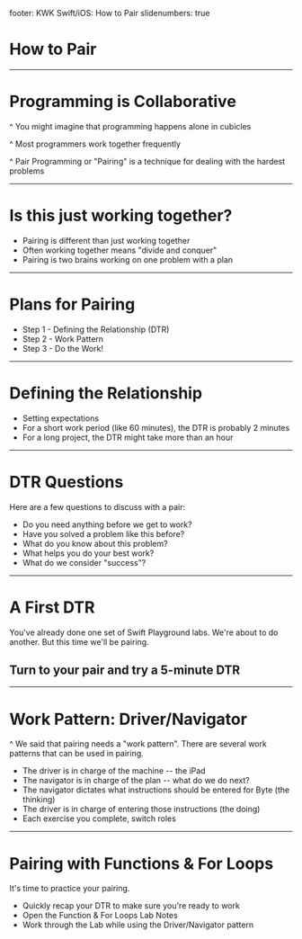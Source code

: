 footer: KWK Swift/iOS: How to Pair
slidenumbers: true

# How to Pair

---

# Programming is Collaborative

^ You might imagine that programming happens alone in cubicles

^ Most programmers work together frequently

^ Pair Programming or "Pairing" is a technique for dealing with the hardest problems

---

# Is this just working together?

* Pairing is different than just working together
* Often working together means "divide and conquer"
* Pairing is two brains working on one problem with a plan

---

# Plans for Pairing

* Step 1 - Defining the Relationship (DTR)
* Step 2 - Work Pattern
* Step 3 - Do the Work!

---

# Defining the Relationship

* Setting expectations
* For a short work period (like 60 minutes), the DTR is probably 2 minutes
* For a long project, the DTR might take more than an hour

---

# DTR Questions

Here are a few questions to discuss with a pair:

* Do you need anything before we get to work?
* Have you solved a problem like this before?
* What do you know about this problem?
* What helps you do your best work?
* What do we consider "success"?

---

# A First DTR

You've already done one set of Swift Playground labs. We're about to do another. But this time we'll be pairing.

## Turn to your pair and try a 5-minute DTR

---

# Work Pattern: Driver/Navigator

^ We said that pairing needs a "work pattern". There are several work patterns that can be used in pairing.

* The driver is in charge of the machine -- the iPad
* The navigator is in charge of the plan -- what do we do next?
* The navigator dictates what instructions should be entered for Byte (the thinking)
* The driver is in charge of entering those instructions (the doing)
* Each exercise you complete, switch roles

---

# Pairing with Functions & For Loops

It's time to practice your pairing.

* Quickly recap your DTR to make sure you're ready to work
* Open the Function & For Loops Lab Notes
* Work through the Lab while using the Driver/Navigator pattern
